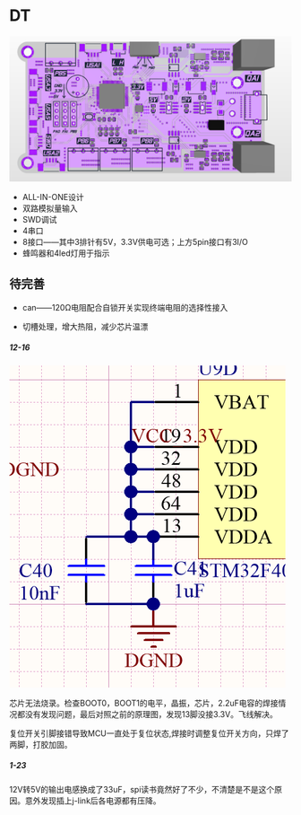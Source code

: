 # DT

![error](https://github.com/lemonpower/test/blob/main/image/image-20201211132740139.png)

* ALL-IN-ONE设计
* 双路模拟量输入
* SWD调试
* 4串口
* 8接口——其中3排针有5V，3.3V供电可选；上方5pin接口有3I/O
* 蜂鸣器和4led灯用于指示

## 待完善

* can——120Ω电阻配合自锁开关实现终端电阻的选择性接入

* 切槽处理，增大热阻，减少芯片温漂

##### 12-16

![error](https://github.com/lemonpower/test/blob/main/image/image-20201216142013493.png)

芯片无法烧录。检查BOOT0，BOOT1的电平，晶振，芯片，2.2uF电容的焊接情况都没有发现问题，最后对照之前的原理图，发现13脚没接3.3V。飞线解决。

复位开关引脚接错导致MCU一直处于复位状态,焊接时调整复位开关方向，只焊了两脚，打胶加固。

##### 1-23

12V转5V的输出电感换成了33uF，spi读书竟然好了不少，不清楚是不是这个原因。意外发现插上j-link后各电源都有压降。
